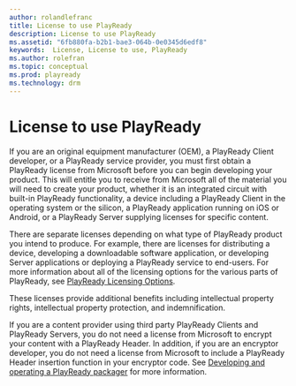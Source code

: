 ```yaml
---
author: rolandlefranc
title: License to use PlayReady
description: License to use PlayReady
ms.assetid: "6fb880fa-b2b1-bae3-064b-0e0345d6edf8"
keywords:  License, License to use, PlayReady
ms.author: rolefran
ms.topic: conceptual
ms.prod: playready
ms.technology: drm
---
```


# License to use PlayReady

If you are an original equipment manufacturer (OEM), a PlayReady Client developer, or a PlayReady service provider, you must first obtain a PlayReady license from Microsoft before you can begin developing your product. This will entitle you to receive from Microsoft all of the material you will need to create your product, whether it is an integrated circuit with built-in PlayReady functionality, a device including a PlayReady Client in the operating system or the silicon, a PlayReady application running on iOS or Android, or a PlayReady Server supplying licenses for specific content.

There are separate licenses depending on what type of PlayReady product you intend to produce. For example, there are licenses for distributing a device, developing a downloadable software application, or developing Server applications or deploying a PlayReady service to end-users. For more information about all of the licensing options for the various parts of PlayReady, see [PlayReady Licensing Options](https://www.microsoft.com/playready/licensing/).

These licenses provide additional benefits including intellectual property rights, intellectual property protection, and indemnification.

If you are a content provider using third party PlayReady Clients and PlayReady Servers, you do not need a license from Microsoft to encrypt your content with a PlayReady Header. In addition, if you are an encryptor developer, you do not need a license from Microsoft to include a PlayReady Header insertion function in your encryptor code. See [Developing and operating a PlayReady packager](developing-packager.md) for more information.